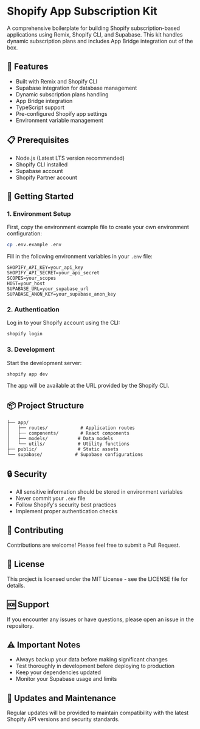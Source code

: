 # Shopify App Subscription Kit

A comprehensive boilerplate for building Shopify subscription-based applications using Remix, Shopify CLI, and Supabase. This kit handles dynamic subscription plans and includes App Bridge integration out of the box.

## 🌟 Features

- Built with Remix and Shopify CLI
- Supabase integration for database management
- Dynamic subscription plans handling
- App Bridge integration
- TypeScript support
- Pre-configured Shopify app settings
- Environment variable management

## 📋 Prerequisites

- Node.js (Latest LTS version recommended)
- Shopify CLI installed
- Supabase account
- Shopify Partner account

## 🚀 Getting Started

### 1. Environment Setup

First, copy the environment example file to create your own environment configuration:

```bash
cp .env.example .env
```

Fill in the following environment variables in your `.env` file:

```env
SHOPIFY_API_KEY=your_api_key
SHOPIFY_API_SECRET=your_api_secret
SCOPES=your_scopes
HOST=your_host
SUPABASE_URL=your_supabase_url
SUPABASE_ANON_KEY=your_supabase_anon_key
```

### 2. Authentication

Log in to your Shopify account using the CLI:

```bash
shopify login
```

### 3. Development

Start the development server:

```bash
shopify app dev
```

The app will be available at the URL provided by the Shopify CLI.

## 📦 Project Structure

```
├── app/
│   ├── routes/            # Application routes
│   ├── components/        # React components
│   ├── models/           # Data models
│   └── utils/            # Utility functions
├── public/               # Static assets
└── supabase/            # Supabase configurations
```

## 🔒 Security

- All sensitive information should be stored in environment variables
- Never commit your `.env` file
- Follow Shopify's security best practices
- Implement proper authentication checks

## 🤝 Contributing

Contributions are welcome! Please feel free to submit a Pull Request.

## 📝 License

This project is licensed under the MIT License - see the LICENSE file for details.

## 🆘 Support

If you encounter any issues or have questions, please open an issue in the repository.

## ⚠️ Important Notes

- Always backup your data before making significant changes
- Test thoroughly in development before deploying to production
- Keep your dependencies updated
- Monitor your Supabase usage and limits

## 🔄 Updates and Maintenance

Regular updates will be provided to maintain compatibility with the latest Shopify API versions and security standards.
